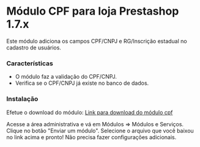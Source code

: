 # Módulo CPF para loja Prestashop 1.7.x

Este módulo adiciona os campos CPF/CNPJ e RG/Inscrição estadual no cadastro de usuários.

### Características
- O módulo faz a validação do CPF/CNPJ.
- Verifica se o CPF/CNPJ já existe no banco de dados.

### Instalação
Efetue o download do módulo:
[Link para download do módulo cpf](https://github.com/edersondev/psmodcpf/releases/download/v2.0.1/psmodcpf-2.0.1.zip)

Acesse a área administrativa e vá em Módulos => Módulos e Serviços.
Clique no botão "Enviar um módulo". Selecione o arquivo que você baixou no link acima e pronto! Não precisa fazer configurações adicionais.
